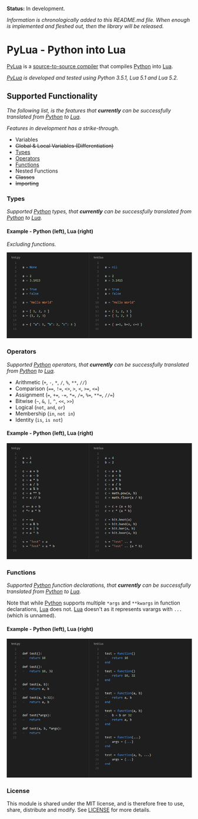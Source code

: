 
**Status:** In development.

*Information is chronologically added to this README.md file. When enough is implemented
and fleshed out, then the library will be released.*


# PyLua - Python into Lua

[PyLua][PyLua] is a [source-to-source compiler][ss-compiler]
that compiles [Python][Python] into [Lua][Lua].

*[PyLua][PyLua] is developed and tested using Python 3.5.1,
Lua 5.1 and Lua 5.2.*


## Supported Functionality

*The following list, is the features that __currently__ can be successfully
translated from [Python][Python] to [Lua][Lua].*

*Features in development has a strike-through.*

- Variables
 - ~~Global & Local Variables (Differentiation)~~
- [Types](#types)
- [Operators](#operators)
- [Functions](#functions)
 - Nested Functions
- ~~Classes~~
- ~~Importing~~


### Types

*Supported [Python][Python] types, that __currently__ can be successfully
translated from [Python][Python] to [Lua][Lua].*

#### Example - Python (left), Lua (right)

*Excluding functions.*

![Supported Python Types](examples/types.png)


### Operators

*Supported [Python][Python] operators, that __currently__ can be successfully
translated from [Python][Python] to [Lua][Lua].*

- Arithmetic (`+`, `-`, `*`, `/`, `%`, `**`, `//`)
- Comparison  (`==`, `!=`, `<>`, `>`, `<`, `>=`, `<=`)
- Assignment (`=`, `+=`, `-=`, `*=`, `/=`, `%=`, `**=`, `//=`)
- Bitwise (`~`, `&`, `|`, `^`, `<<`, `>>`)
- Logical (`not`, `and`, `or`)
- Membership (`in`, `not in`)
- Identity (`is`, `is not`)

#### Example - Python (left), Lua (right)

![Supported Python Operators](examples/operators.png)


### Functions

*Supported [Python][Python] function declarations, that __currently__ can be successfully
translated from [Python][Python] to [Lua][Lua].*

Note that while [Python][Python] supports multiple `*args` and `**kwargs` in function declarations,
[Lua][Lua] does not. [Lua][Lua] doesn't as it represents varargs with `...` (which is unnamed).

#### Example - Python (left), Lua (right)

![Supported Python Function Declarations](examples/functions.png)


### License

This module is shared under the MIT license, and is therefore free to use, share, distribute and modify.
See [LICENSE](https://github.com/MrVallentin/PyLua/blob/master/LICENSE) for more details.


[PyLua]: https://github.com/MrVallentin/PyLua

[Python]: https://www.python.org
[Lua]: http://www.lua.org

[ss-compiler]: https://en.wikipedia.org/wiki/Source-to-source_compiler
